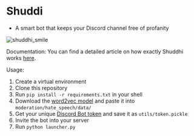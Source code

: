 # Shuddi
- A smart bot that keeps your Discord channel free of profanity

![shuddhi_smile](https://user-images.githubusercontent.com/46783458/116255987-649be680-a790-11eb-9fa8-abafb00d201e.png)

Documentation:
You can find a detailed article on how exactly Shuddhi works [here](https://yogeshchandrasekharuni.medium.com/shuddi-a-smart-bot-that-keeps-your-discord-channel-free-of-profanity-5c9cbf30641).

Usage:

1. Create a virtual environment
2. Clone this repository
3. Run ```pip install -r requirements.txt``` in your shell
4. Download the [word2vec model](https://github.com/mmihaltz/word2vec-GoogleNews-vectors) and paste it into ```moderation/hate_speech/data/```
5. Get your unique [Discord Bot token](https://www.writebots.com/discord-bot-token/) and save it as ```utils/token.pickle```
6. Invite the bot into your server
7. Run ```python launcher.py```
